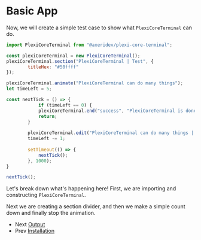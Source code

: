 # Basic App
Now, we will create a simple test case to show what `PlexiCoreTerminal` can do.

```js
import PlexiCoreTerminal from "@axeridev/plexi-core-terminal";

const plexiCoreTerminal = new PlexiCoreTerminal();
plexiCoreTerminal.section("PlexiCoreTerminal | Test", {
    	titleHex: "#50ffff"
});

plexiCoreTerminal.animate("PlexiCoreTerminal can do many things");
let timeLeft = 5;

const nextTick = () => {
		    if (timeLeft == 0) {
			plexiCoreTerminal.end("success", "PlexiCoreTerminal is done!");
			return;
	    }
    
	    plexiCoreTerminal.edit("PlexiCoreTerminal can do many things | Stopping in " + timeLeft + "s");
	    timeLeft -= 1;
    
	    setTimeout(() => {
			nextTick();
	    }, 1000);
}

nextTick();
```

Let's break down what's happening here!
First, we are importing and constructing `PlexiCoreTerminal`.

Next we are creating a section divider, and then we make a simple count down and finally stop the animation.

 - Next [Output](/docs/Output/Output.md)
 - Prev [Installation](Installation.md)